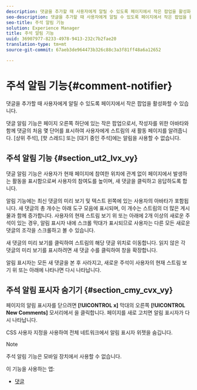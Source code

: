 ```yaml
---
description: 댓글을 추가할 때 사용자에게 알릴 수 있도록 페이지에서 작은 팝업을 활성화할 수 있습니다.
seo-description: 댓글을 추가할 때 사용자에게 알릴 수 있도록 페이지에서 작은 팝업을 활성화할 수 있습니다.
seo-title: 주석 알림 기능
solution: Experience Manager
title: 주석 알림 기능
uuid: 36907977-8233-4978-9413-232c7b2fae20
translation-type: tm+mt
source-git-commit: 67aeb3de964473b326c88c3a3f81ff48a6a12652

---
```



# 주석 알림 기능{#comment-notifier}

댓글을 추가할 때 사용자에게 알릴 수 있도록 페이지에서 작은 팝업을 활성화할 수 있습니다.

댓글 알림 기능은 페이지 오른쪽 하단에 있는 작은 팝업으로서, 작성자를 위한 아바타와 함께 댓글의 처음 몇 단어를 표시하여 사용자에게 스트림의 새 활동 페이지를 알려줍니다. [상위 주석], [핫 스레드] 또는 [대기 중인 주석]에는 알림을 사용할 수 없습니다.

## 주석 알림 기능 {#section_ut2_lvx_vy}

댓글 알림 기능은 사용자가 현재 페이지에 참여한 위치에 관계 없이 페이지에서 발생하는 활동을 표시함으로써 사용자의 참여도를 높이며, 새 댓글을 클릭하고 응답하도록 합니다.

알림 기능에는 최신 댓글의 미리 보기 및 텍스트 왼쪽에 있는 사용자의 아바타가 포함됩니다. 새 댓글의 총 개수는 아래 도구 모음에 표시되며, 이 개수는 스트림의 더 많은 게시물과 함께 증가합니다. 사용자의 현재 스트림 보기 위 또는 아래에 2개 이상의 새로운 주석이 있는 경우, 알림 표시자 내에 스크롤 막대가 표시되므로 사용자는 다른 모든 새로운 댓글의 조각을 스크롤하고 볼 수 있습니다.

새 댓글의 미리 보기를 클릭하여 스트림의 해당 댓글 위치로 이동합니다. 읽지 않은 각 댓글의 미리 보기를 표시하려면 새 댓글 수를 클릭하여 창을 확장합니다.

알림 표시자는 모든 새 댓글을 본 후 사라지고, 새로운 주석이 사용자의 현재 스트림 보기 위 또는 아래에 나타나면 다시 나타납니다.

## 주석 알림 표시자 숨기기 {#section_cmy_cvx_vy}

페이지의 알림 표시자를 닫으려면 **[!UICONTROL x]** 막대의 오른쪽 **[!UICONTROL New Comments]** 모서리에서 을 클릭합니다. 페이지를 새로 고치면 알림 표시자가 다시 나타납니다.

CSS 사용자 지정을 사용하여 전체 네트워크에서 알림 표시자 위젯을 숨깁니다.

>[!NOTE]
>
>주석 알림 기능은 모바일 장치에서 사용할 수 없습니다.



이 기능을 사용하는 앱:

* [댓글](/help/using/c-about-apps/c-comments/c-comments.md)

